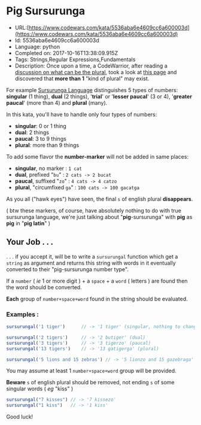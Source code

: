 # Pig Sursurunga

 - URL:[https://www.codewars.com/kata/5536aba6e4609cc6a600003d](https://www.codewars.com/kata/5536aba6e4609cc6a600003d)
 - Id: 5536aba6e4609cc6a600003d
 - Language: python
 - Completed on: 2017-10-16T13:38:09.915Z
 - Tags: Strings,Regular Expressions,Fundamentals
 - Description:
Once upon a time, a CodeWarrior, after reading a [discussion on what can be the plural](http://www.codewars.com/kata/plural/discuss/javascript), took a look at [this page](http://en.wikipedia.org/wiki/Grammatical_number#Types_of_number
) and discovered that **more than 1** "kind of plural" may exist. 

For example [Sursurunga Language](http://en.wikipedia.org/wiki/Sursurunga_language) distinguishes 5 types of numbers: **singular** (1 thing), **dual** (2 things), '**trial**' or '**lesser paucal**' (3 or 4), '**greater paucal**' (more than 4) and **plural** (many).

In this kata, you'll have to handle only four types of numbers:

- **singular**: 0 or 1 thing
- **dual**: 2 things
- **paucal**: 3 to 9 things
- **plural**: more than 9 things

To add some flavor the **number-marker** will not be added in same places:

- **singular**, no marker : `1 cat`
- **dual**, prefixed "`bu`" : `2 cats -> 2 bucat`
- **paucal**, suffixed "`zo`" : `4 cats -> 4 catzo`
- **plural**, "circumfixed `ga`" : `100 cats -> 100 gacatga`

As you all ("hawk eyes") have seen, the final `s` of english plural **disappears**.

( btw these markers, of course, have absolutely nothing to do with true sursurunga language, we're just talking about "**pig**-sursurunga" with **pig** as **pig** in "**pig latin**" )


## Your Job . . .
. . . if you accept it, will be to write a `sursurungal` function which get a `string` as argument and returns this string with words in it eventually converted to their "pig-sursurunga number type".

If a `number` ( *ie* 1 or more digit ) + a `space` + a `word` ( letters ) are found then the word should be converted.

**Each** group of `number+space+word` found in the string should be evaluated.

### Examples :
```javascript
sursurungal('1 tiger')      // -> '1 tiger' (singular, nothing to change)

sursurungal('2 tigers')     // -> '2 butiger' (dual)
sursurungal('3 tigers')     // -> '3 tigerzo' (paucal)
sursurungal('13 tigers')    // -> '13 gatigerga' (plural)

sursurungal('5 lions and 15 zebras') // -> '5 lionzo and 15 gazebraga' (paucal and plural)
```

You may assume at least 1 `number+space+word` group will be provided.

**Beware** `s` of english plural should be removed, not ending `s` of some singular words ( *eg* "kiss" )
```javascript
sursurungal("7 kisses") // -> '7 kissezo'
sursurungal("1 kiss")   // -> '1 kiss'
```

Good luck!
